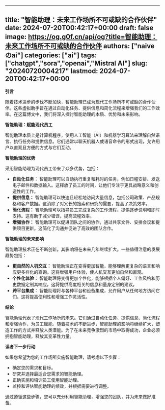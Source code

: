 
---
title: "智能助理：未来工作场所不可或缺的合作伙伴"
date: 2024-07-20T00:42:17+00:00
draft: false
image: https://og.g0f.cn/api/og?title=智能助理：未来工作场所不可或缺的合作伙伴
authors: ["naiveのai"]
categories: ["ai"]
tags: ["chatgpt","sora","openai","Mistral AI"]
slug: "20240720004217"
lastmod: 2024-07-20T00:42:17+00:00
---
**引言**

随着技术进步的步伐不断加快，智能助理已成为现代工作场所不可或缺的合作伙伴。这些虚拟助手旨在通过自动化任务、提供信息和简化流程来增强我们的工作效率。在这篇博文中，我们将深入探讨智能助理的本质、优势和未来影响。

**智能助理：赋能现代员工**

智能助理本质上是计算机程序，使用人工智能（AI）和机器学习算法来理解自然语言、执行任务和提供信息。它们通常以聊天机器人或语音命令的形式出现，允许用户以直观且方便的方式与它们互动。

**智能助理的优势**

采用智能助理为现代员工带来了众多优势，包括：

* **自动化任务：** 智能助理可以自动执行重复和耗时的任务，例如日程安排、发送电子邮件和数据输入。这释放了员工的时间，让他们专注于更具战略意义和创造性的工作。
* **提供信息：** 智能助理可以快速且轻松地访问大量信息，包括公司政策、产品规格和客户数据。这消除了对冗长的搜索和研究的需要，提高了决策效率。
* **简化流程：** 智能助理可以指导员工完成复杂的工作流程，提供逐步说明和即时支持。这有助于减少错误，提高流程效率。
* **增强协作：** 智能助理可以促进团队之间的协作，通过共享文件、安排会议和提供项目更新。这简化了沟通并促进了高效的团队合作。

**智能助理的未来影响**

智能助理技术正在不断创新，其影响将在未来几年继续扩大。一些值得注意的发展趋势包括：

* **更自然的人机交互：** 智能助理正在变得更加智能，能够理解更复杂的语言和响应更多样化的查询。这将增强用户体验，使人机交互更加自然和直观。
* **个性化体验：** 智能助理将变得更加个性化，能够根据个人偏好、工作风格和历史数据定制其响应。这将提供高度相关的信息和量身定制的建议。
* **跨平台集成：** 智能助理将与各种平台和设备集成，允许用户从任何地方访问它们。这将提高便利性和增强工作灵活性。

**结论**

智能助理代表了现代工作场所的未来。它们通过自动化任务、提供信息、简化流程和增强协作，为员工赋能。随着技术的不断进步，智能助理的影响将继续扩大，塑造工作的方式并释放人类潜能。为了在未来竞争激烈的市场中取得成功，企业必须拥抱智能助理，释放其变革性力量。

**读者下一步行动**

如果您希望为您的工作场所实施智能助理，请考虑以下步骤：

* 确定您的需求和目标。
* 研究并选择最适合您需求的智能助理。
* 正确实施和培训员工使用智能助理。
* 监控和评估智能助理的绩效，并根据需要进行调整。

通过遵循这些步骤，您可以充分利用智能助理，增强您的团队，并为未来做好准备。